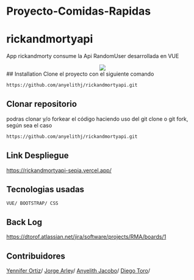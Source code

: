 # Proyecto-Comidas-Rapidas
# rickandmortyapi

App rickandmorty consume la Api RandomUser desarrollada en VUE
<div align="center">
  <img src="https://thumbs.gfycat.com/SoftEarnestGyrfalcon-max-1mb.gif"/>
</div>
## Installation
Clone el proyecto con el siguiente comando

```bash
https://github.com/anyelithj/rickandmortyapi.git
```
## Clonar repositorio
podras clonar y/o forkear el código haciendo uso del git clone o git fork, según sea el caso

```bash
https://github.com/anyelithj/rickandmortyapi.git
```

## Link Despliegue
https://rickandmortyapi-sepia.vercel.app/

## Tecnologias usadas
`VUE/ BOOTSTRAP/ CSS`

## Back Log
https://dtorof.atlassian.net/jira/software/projects/RMA/boards/1

## Contribuidores
[Yennifer Ortiz](https://github.com/yortizher)/
[Jorge Arley](https://github.com/drbobby27)/
[Anyelith Jacobo](https://github.com/anyelithj)/
[Diego Toro](https://github.com/Dtorof)/
